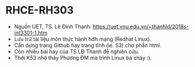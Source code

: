# RHCE-RH303
- Nguồn UET, TS. Lê Đình Thanh: https://uet.vnu.edu.vn/~thanhld/2018s-int3301-1.htm
- Lưu trữ tài liệu môn thực hành hđh mạng (Redhat Linux).
- Cần dựng trang Github hay trang tĩnh (ie. S3) cho phần html.
- Còn nhiều bài hay của TS LĐ Thanh để nghiên cứu.
- Thời K53 nhờ thày Phương ĐM mà trình Linux bá cháy :).